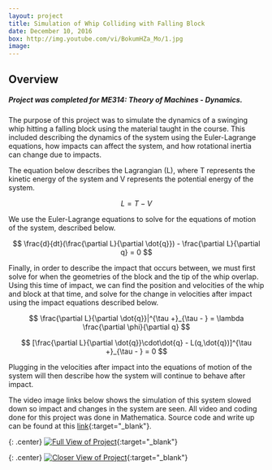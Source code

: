 ```yaml
---
layout: project
title: Simulation of Whip Colliding with Falling Block
date: December 10, 2016
box: http://img.youtube.com/vi/BokumHZa_Mo/1.jpg
image:
---
```


## Overview

##### Project was completed for ME314: Theory of Machines - Dynamics.

The purpose of this project was to simulate the dynamics of a swinging whip hitting a falling block using the material taught in the course. This included describing the dynamics of the system using the Euler-Lagrange equations, how impacts can affect the system, and how rotational inertia can change due to impacts.

The equation below describes the Lagrangian (L), where T represents the kinetic energy of the system and V represents the potential energy of the system.

$$
L = T - V
$$

We use the Euler-Lagrange equations to solve for the equations of motion of the system, described below.

$$
\frac{d}{dt}(\frac{\partial L}{\partial \dot{q}}) - \frac{\partial L}{\partial q} = 0
$$

Finally, in order to describe the impact that occurs between, we must first solve for when the geometries of the block and the tip of the whip overlap. Using this time of impact, we can find the position and velocities of the whip and block at that time, and solve for the change in velocities after impact using the impact equations described below.

$$
\frac{\partial L}{\partial \dot{q}}|^{\tau +}_{\tau - } = \lambda \frac{\partial \phi}{\partial q}
$$

$$
[\frac{\partial L}{\partial \dot{q}}\cdot\dot{q} - L(q,\dot{q})]^{\tau +}_{\tau - } = 0
$$


Plugging in the velocities after impact into the equations of motion of the system will then describe how the system will continue to behave after impact.

The video image links below shows the simulation of this system slowed down so impact and changes in the system are seen. All video and coding done for this project was done in Mathematica. Source code and write up can be found at this [link]{:target="_blank"}.

{: .center}
[![Full View of Project](http://img.youtube.com/vi/Bayp_y6na8A/0.jpg)](http://www.youtube.com/watch?v=Bayp_y6na8A "Full View of Project"){:target="_blank"}

{: .center}
[![Closer View of Project](http://img.youtube.com/vi/BokumHZa_Mo/0.jpg)](http://www.youtube.com/watch?v=BokumHZa_Mo "Closer View of Project"){:target="_blank"}

[link]:<https://github.com/echeng22/ME314-Final-Project>










